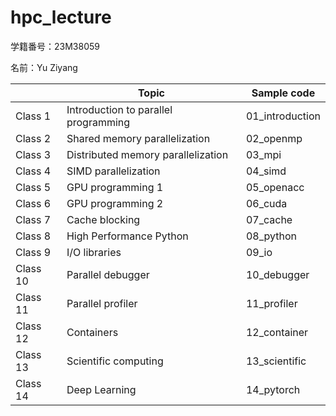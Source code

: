 # hpc_lecture

学籍番号：23M38059

名前：Yu Ziyang


|          | Topic                                | Sample code     |
| -------- | ------------------------------------ | --------------- |
| Class 1  | Introduction to parallel programming | 01_introduction |
| Class 2  | Shared memory parallelization        | 02_openmp       |
| Class 3  | Distributed memory parallelization   | 03_mpi          |
| Class 4  | SIMD parallelization                 | 04_simd         |
| Class 5  | GPU programming 1                    | 05_openacc      |
| Class 6  | GPU programming 2                    | 06_cuda         |
| Class 7  | Cache blocking                       | 07_cache        |
| Class 8  | High Performance Python              | 08_python       |
| Class 9  | I/O libraries                        | 09_io           |
| Class 10 | Parallel debugger                    | 10_debugger     |
| Class 11 | Parallel profiler                    | 11_profiler     |
| Class 12 | Containers                           | 12_container    |
| Class 13 | Scientific computing                 | 13_scientific   |
| Class 14 | Deep Learning                        | 14_pytorch      |
